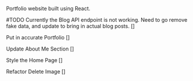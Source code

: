 Portfolio website built using React.

#TODO
Currently the Blog API endpoint is not working. Need to go remove fake data, and update to bring in actual blog posts. []

Put in accurate Portfolio []

Update About Me Section []

Style the Home Page []

Refactor Delete Image []

